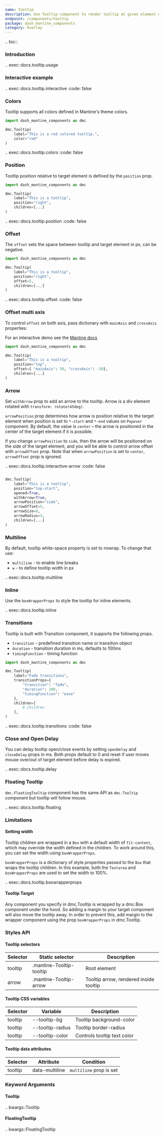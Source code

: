 ```yaml
---
name: Tooltip
description: Use Tooltip component to render tooltip at given element on mouse over or any other event
endpoint: /components/tooltip
package: dash_mantine_components
category: Overlay
---
```


.. toc::

### Introduction

.. exec::docs.tooltip.usage

### Interactive example

.. exec::docs.tooltip.interactive
    :code: false


### Colors

Tooltip supports all colors defined in Mantine's theme colors.

```python
import dash_mantine_components as dmc

dmc.Tooltip(
    label="This is a red colored tooltip.",
    color="red"
)
```

.. exec::docs.tooltip.colors
    :code: false



### Position

Tooltip position relative to target element is defined by the `position` prop.


```python
import dash_mantine_components as dmc

dmc.Tooltip(
    label="This is a tooltip",
    position="right",
    children=[...]
)
```

.. exec::docs.tooltip.position
    :code: false

### Offset
The `offset` sets the space between tooltip and target element in px, can be negative.


```python
import dash_mantine_components as dmc

dmc.Tooltip(
    label="This is a tooltip",
    position="right",
    offset=5,
    children=[...]
)
```
.. exec::docs.tooltip.offset
    :code: false

### Offset multi axis

To control `offset` on both axis, pass dictionary with `mainAxis` and `crossAxis` properties:

For an interactive demo see the [Mantine docs](https://mantine.dev/core/tooltip/#offset)

```python
import dash_mantine_components as dmc

dmc.Tooltip(
    label="This is a tooltip",
    position="top",
    offset={ "mainAxis": 50, "crossAxis": -50},
    children=[...]
)
```



### Arrow

Set `withArrow` prop to add an arrow to the tooltip. Arrow is a div element rotated with `transform: rotate(45deg)`.

`arrowPosition` prop determines how arrow is position relative to the target element when position is set to `*-start` 
and `*-end` values on `Popover` component. By default, the value is `center` – the arrow is positioned in the center of
the target element if it is possible.

If you change `arrowPosition` to `side`, then the arrow will be positioned on the side of the target element, and you
will be able to control arrow offset with `arrowOffset` prop. Note that when `arrowPosition` is set to `center`, 
`arrowOffset` prop is ignored.

.. exec::docs.tooltip.interactive-arrow
    :code: false

```python

dmc.Tooltip(
    label="This is a tooltip",
    position="top-start",
    opened=True,
    withArrow=True,
    arrowPosition="side",
    arrowOffset=5,
    arrowSize=8,
    arrowRadius=3,    
    children=[...]
)

```

### Multiline

By default, tooltip white-space property is set to nowrap. To change that use:

* `multiline` - to enable line breaks
* `w` - to define tooltip width in px

.. exec::docs.tooltip.multiline

### Inline

Use the `boxWrapperProps` to style the tooltip for inline elements.

.. exec::docs.tooltip.inline



### Transitions

Tooltip is built with Transition component, it supports the following props.

* `transition` - predefined transition name or transition object
* `duration` - transition duration in ms, defaults to 100ms
* `timingFunction` - timing function

```python
import dash_mantine_components as dmc

dmc.Tooltip(
    label="Fade transitions",
    transitionProps={
        "transition": "fade", 
        "duration": 200,
        "timingFunction": "ease"
    },
    children=[
        # children
    ],
)
```

.. exec::docs.tooltip.transitions
    :code: false

### Close and Open Delay

You can delay tooltip open/close events by setting `openDelay` and `closeDelay` props in ms. Both props default to 0 
and reset if user moves mouse over/out of target element before delay is expired.

.. exec::docs.tooltip.delay

### Floating Tooltip

`dmc.FloatingTooltip` component has the same API as `dmc.Tooltip` component but tooltip will follow mouse.

.. exec::docs.tooltip.floating

### Limitations
#### Setting width

Tooltip children are wrapped in a `Box` with a default width of `fit-content`, which may override the width defined in the children. To work around this, you can set the width using `boxWrapperProps`.

`boxWrapperProps` is a dictionary of style properties passed to the `Box` that wraps the tooltip children. In this example, both the `Textarea` and `boxWrapperProps` are used to set the width to 100%.

.. exec::docs.tooltip.boxwrapperprops

#### Tooltip Target

Any component you specify in dmc.Tooltip is wrapped by a dmc.Box component under the hood. So adding a margin
to your target component will also move the tooltip away. In order to prevent this, add margin to the wrapper component
using the prop `boxWrapperProps` in dmc.Tooltip.



### Styles API

#### Tooltip selectors

| Selector | Static selector | Description |
|----------|----------------|-------------|
| tooltip  | .mantine-Tooltip-tooltip | Root element |
| arrow    | .mantine-Tooltip-arrow   | Tooltip arrow, rendered inside tooltip |

#### Tooltip CSS variables

| Selector | Variable | Description |
|----------|----------|-------------|
| tooltip  | --tooltip-bg | Tooltip background-color |
| tooltip  | --tooltip-radius | Tooltip border-radius |
| tooltip  | --tooltip-color | Controls tooltip text color |

#### Tooltip data attributes

| Selector | Attribute | Condition |
|----------|-----------|------------|
| tooltip  | data-multiline | `multiline` prop is set |


### Keyword Arguments

#### Tooltip

.. kwargs::Tooltip

#### FloatingTooltip

.. kwargs::FloatingTooltip
